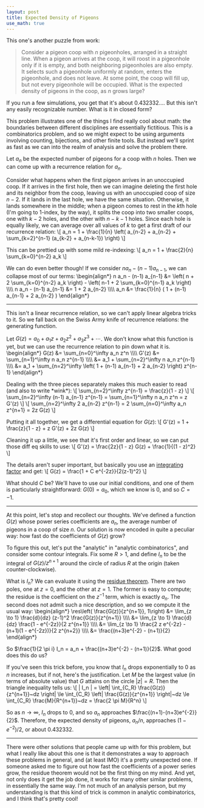 ```yaml
---
layout: post
title: Expected Density of Pigeons
use_math: true
---
```

<div style="display: none;">
$\DeclareMathOperator{\res}{Res}$
</div>

This one's another puzzle from work:
> Consider a pigeon coop with $n$ pigeonholes, arranged in a straight line. When a pigeon arrives at the coop, it will roost in a pigeonhole only if it is empty, and both neighboring pigeonholes are also empty. It selects such a pigeonhole uniformly at random, enters the pigeonhole, and does not leave. At some point, the coop will fill up, but not every pigeonhole will be occupied. What is the expected density of pigeons in the coop, as $n$ grows large?

If you run a few simulations, you get that it's about $0.432332\ldots$. But this isn't any easily recognizable number. What is it in closed form?

<!--more-->

This problem illustrates one of the things I find really cool about math: the boundaries between different disciplines are essentially fictitious. This is a combinatorics problem, and so we might expect to be using arguments involving counting, bijections, and other finite tools. But instead we'll sprint as fast as we can into the realm of analysis and solve the problem there.

Let $a_n$ be the expected number of pigeons for a coop with $n$ holes. Then we can come up with a recurrence relation for $a_n$.

Consider what happens when the first pigeon arrives in an unoccupied coop. If it arrives in the first hole, then we can imagine deleting the first hole and its neighbor from the coop, leaving us with an unoccupied coop of size $n - 2$. If it lands in the last hole, we have the same situation. Otherwise, it lands somewhere in the middle; when a pigeon comes to rest in the $k$th hole (I'm going to $1$-index, by the way), it splits the coop into two smaller coops, one with $k - 2$ holes, and the other with $n - k - 1$ holes. Since each hole is equally likely, we can average over all values of $k$ to get a first draft of our recurrence relation:
\\[ a_n = 1 + \frac{1}{n} \left( a_{n-2} + a_{n-2} + \sum_{k=2}^{n-1} (a_{k-2} + a_{n-k-1}) \right) \\]

This can be prettied up with some mild re-indexing:
\\[ a_n = 1 + \frac{2}{n} \sum_{k=0}^{n-2} a_k \\]

We can do even better though! If we consider $n a_n - (n-1) a_{n-1}$, we can collapse most of our terms:
\begin{align\*}
n a_n - (n-1) a_{n-1} &= \left( n + 2 \sum_{k=0}^{n-2} a_k \right) - \left( n-1 + 2 \sum_{k=0}^{n-1} a_k \right) \\\\\\\\
n a_n - (n-1) a_{n-1} &= 1 + 2 a_{n-2} \\\\\\\\
a_n &= \frac{1}{n} ( 1 + (n-1) a_{n-1} + 2 a_{n-2} )
\end{align\*}

---

This isn't a linear recurrence relation, so we can't apply linear algebra tricks to it. So we fall back on the Swiss Army knife of recurrence relations: the generating function.

Let $G(z) = a_0 + a_1 z + a_2 z^2 + a_3 z^3 + \cdots$. We don't know what this function is yet, but we can use the recurrence relation to pin down what it is.
\begin{align\*}
G(z) &= \sum_{n=0}^\infty a_n z^n \\\\\\\\
G'(z) &= \sum_{n=1}^\infty n a_n z^{n-1} \\\\\\\\
&= a_1 + \sum_{n=2}^\infty n a_n z^{n-1} \\\\\\\\
&= a_1 + \sum_{n=2}^\infty \left( 1 + (n-1) a_{n-1} + 2 a_{n-2} \right) z^{n-1}
\end{align\*}

Dealing with the three pieces separately makes this much easier to read (and also to write \*wink\*):
\\[ \sum_{n=2}^\infty z^{n-1} = \frac{z}{1 - z} \\]
\\[ \sum_{n=2}^\infty (n-1) a_{n-1} z^{n-1} = \sum_{n=1}^\infty n a_n z^n = z G'(z) \\]
\\[ \sum_{n=2}^\infty 2 a_{n-2} z^{n-1} = 2 \sum_{n=0}^\infty a_n z^{n+1} = 2z G(z) \\]

Putting it all together, we get a differential equation for $G(z)$:
\\[ G'(z) = 1 + \frac{z}{1 - z} + z G'(z) + 2z G(z) \\]

Cleaning it up a little, we see that it's first order and linear, so we can put those diff eq skills to use:
\\[ G'(z) = \frac{2z}{1 - z} G(z) + \frac{1}{(1 - z)^2} \\]

The details aren't super important, but basically you use an [integrating factor](https://en.wikipedia.org/wiki/Integrating_factor) and get:
\\[ G(z) = \frac{1 + C e^{-2z}}{2(z-1)^2} \\]

What should $C$ be? We'll have to use our initial conditions, and one of them is particularly straightforward: $G(0) = a_0$, which we know is $0$, and so $C = -1$.

---

At this point, let's stop and recollect our thoughts. We've defined a function $G(z)$ whose power series coefficients are $a_n$, the average number of pigeons in a coop of size $n$. Our solution is now encoded in quite a peculiar way: how fast do the coefficients of $G(z)$ grow?

To figure this out, let's put the "analytic" in "analytic combinatorics", and consider some contour integrals. Fix some $R > 1$, and define $I_n$ to be the integral of $G(z)/z^{n+1}$ around the circle of radius $R$ at the origin (taken counter-clockwise).

What is $I_n$? We can evaluate it using the [residue theorem]({{site.baseurl}}/residues). There are two poles, one at $z = 0$, and the other at $z = 1$. The former is easy to compute; the residue is the coefficient on the $z^{-1}$ term, which is exactly $a_n$. The second does not admit such a nice description, and so we compute it the usual way:
\begin{align\*}
\res\left( \frac{G(z)}{z^{n+1}}, 1\right) &= \lim_{z \to 1} \frac{d}{dz} (z-1)^2 \frac{G(z)}{z^{n+1}} \\\\\\\\
&= \lim_{z \to 1} \frac{d}{dz} \frac{1 - e^{-2z}}{2 z^{n+1}} \\\\\\\\
&= \lim_{z \to 1} \frac{2 z e^{-2z} - (n+1)(1 - e^{-2z})}{2 z^{n+2}} \\\\\\\\
&= \frac{(n+3)e^{-2} - (n+1)}{2}
\end{align\*}

So $\frac{1}{2 \pi i} I_n = a_n + \frac{(n+3)e^{-2} - (n+1)}{2}$. What good does this do us?

If you've seen this trick before, you know that $I_n$ drops exponentially to $0$ as $n$ increases, but if not, here's the justification. Let $M$ be the largest value (in terms of absolute value) that $G$ attains on the circle $|z| = R$. Then the triangle inequality tells us:
\\[ \| I_n \| = \left\| \int_{C_R} \frac{G(z)}{z^{n+1}}~dz \right\| \le \int_{C_R} \left\| \frac{G(z)}{z^{n+1}} \right\|~dz \le \int_{C_R} \frac{M}{R^{n+1}}~dz = \frac{2 \pi M}{R^n} \\]

So as $n \to \infty$, $I_n$ drops to $0$, and so $a_n$ approaches $\frac{(n+1)-(n+3)e^{-2}}{2}$. Therefore, the expected density of pigeons, $a_n/n$, approaches $(1 - e^{-2})/2$, or about $0.432332$.

---

There were other solutions that people came up with for this problem, but what I really like about this one is that it demonstrates a way to approach these problems in general, and (at least IMO) it's a pretty unexpected one. If someone asked me to figure out how fast the coefficients of a power series grow, the residue theorem would not be the first thing on my mind. And yet, not only does it get the job done, it works for many other similar problems, in essentially the same way. I'm not much of an analysis person, but my understanding is that this kind of trick is common in analytic combinatorics, and I think that's pretty cool!